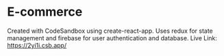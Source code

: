 # E-commerce
Created with CodeSandbox using create-react-app. Uses redux for state management and firebase for user authentication and database.
Live Link: https://2yi1i.csb.app/
